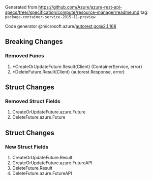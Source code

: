 Generated from https://github.com/Azure/azure-rest-api-specs/tree//specification/compute/resource-manager/readme.md tag: `package-container-service-2015-11-preview`

Code generator @microsoft.azure/autorest.go@2.1.168

## Breaking Changes

### Removed Funcs

1. *CreateOrUpdateFuture.Result(Client) (ContainerService, error)
1. *DeleteFuture.Result(Client) (autorest.Response, error)

## Struct Changes

### Removed Struct Fields

1. CreateOrUpdateFuture.azure.Future
1. DeleteFuture.azure.Future

## Struct Changes

### New Struct Fields

1. CreateOrUpdateFuture.Result
1. CreateOrUpdateFuture.azure.FutureAPI
1. DeleteFuture.Result
1. DeleteFuture.azure.FutureAPI
